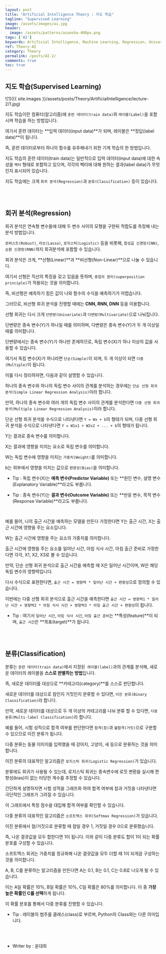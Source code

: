 ```yaml
---
layout: post
title: "Artificial Intelligence Theory : 지도 학습"
tagline: "Supervised Learning"
image: /assets/images/ai.jpg
header:
  image: /assets/patterns/asanoha-400px.png
tags: ['AI']
keywords: Artificial Intelligence, Machine Learning, Regression, Univariate, Multivariate, Predictor Variable, Explanatory Variable, Outcome Variable, Response Variable, Classification, Logistic Regression, Softmax Regression
ref: Theory-AI
category: Theory
permalink: /posts/AI-2/
comments: true
toc: true
---
```


## 지도 학습(Supervised Learning)

![1]({{ site.images }}/assets/posts/Theory/ArtificialIntelligence/lecture-2/1.jpg)

지도 학습이란 컴퓨터(알고리즘)에 `훈련 데이터(train data)`와 `레이블(Label)`을 포함시켜 학습을 하는 방법입니다.

여기서 훈련 데이터는 **입력 데이터(input data)**가 되며, 레이블은 **정답(label data)**이 됩니다.

즉, 훈련 데이터로부터 하나의 함수를 유추해내기 위한 기계 학습의 한 방법입니다.

지도 학습의 훈련 데이터(train data)는 일반적으로 입력 데이터(input data)에 대한 속성을 `벡터` 형태로 포함하고 있으며, 각각의 벡터에 대해 원하는 결과(label data)가 무엇인지 표시되어 있습니다.

지도 학습에는 크게 `회귀 분석(Regression)`과 `분류(Classification)` 등이 있습니다.

<br>
<br>

## 회귀 분석(Regression)

회귀 분석은 연속형 변수들에 대해 두 변수 사이의 모형을 구한뒤 적합도를 측정해 내는 분석 방법입니다.

`로버스트(Robust)`, `라쏘(Lasso)`, `로지스틱(Logistic)` 등을 비롯해, `합성곱 신경망(CNN)`, `순환 신경망(RNN)`까지 회귀분석에 포함할 수 있습니다.

회귀 분석은 크게, **선형(Linear)**과 **비선형(Non-Linear)**으로 나눌 수 있습니다. 

여기서 선형은 직선의 특징을 갖고 있음을 뜻하며, `중첩의 원리(superposition principle)`가 적용되는 것을 의미합니다.

즉, 비선형은 예측하기 힘든 값이 나와 함수의 수식을 예측하기가 어렵습니다.

그러므로, 비선형 회귀 분석을 진행할 때에는 **CNN, RNN, DNN** 등을 이용합니다.

선형 회귀는 다시 크게 `단변량(Univariate)`과 `다변량(Multivariate)`으로 나눠집니다.

단변량은 종속 변수(Y)가 하나일 때를 의미하며, 다변량은 종속 변수(Y)가 두 개 이상일 때를 의미합니다.

단변량에서는 종속 변수(Y)가 하나만 존재하므로, 독립 변수(X)가 하나 이상의 값을 사용할 수 있습니다.

여기서 독립 변수(X)가 하나라면 `단순(Simple)`이 되며, 두 개 이상이 되면 `다중(Multiple)`이 됩니다.

이를 다시 정리하자면, 다음과 같이 설명할 수 있습니다.

하나의 종속 변수와 하나의 독립 변수 사이의 관계를 분석하는 경우에는 `단순 선형 회귀 분석(Simple Linear Regression Analysis)`이라 합니다.

만약, 하나의 종속 변수와 여러 개의 독립 변수 사이의 관계를 분석한다면 `다중 선형 회귀 분석(Multiple Linear Regression Analysis)`이라 합니다.

단순 선형 회귀 분석을 수식으로 나타낸다면 `Y = Wx + b`의 형태가 되며, 다중 선형 회귀 분석을 수식으로 나타낸다면 `Y = W1x1 + W2x2 + ... + b`의 형태가 됩니다.

Y는 결과로 종속 변수를 의미합니다.

X는 결과에 영향을 미치는 요소로 독립 변수를 의미합니다.

W는 독립 변수에 영향을 미치는 `가중치(Weight)`를 의미합니다.

b는 외부에서 영향을 미치는 값으로 `편향성(Bias)`을 의미합니다. 

- Tip : 독립 변수(X)는 **예측 변수(Predictor Variable)** 또는 **원인 변수, 설명 변수(Explanatory Variable)**라고도 부릅니다.

- Tip : 종속 변수(Y)는 **결과 변수(Outcome Variable)** 또는 **반응 변수, 목적 변수(Response Variable)**라고도 부릅니다.

<br>

예를 들어, 나의 출근 시간을 예측하는 모델을 만든다 가정한다면 Y는 출근 시간, X는 출근 시간에 영향을 주는 요소입니다.

W는 출근 시간에 영향을 주는 요소의 가중치를 의미합니다.

출근 시간에 영향을 주는 요소를 일어난 시간, 아침 식사 시간, 아침 출근 준비로 가정한다면 각각, X1, X2, X3로 볼 수 있습니다.

만약, 단순 선형 회귀 분석으로 출근 시간을 예측할 때 X은 일어난 시간이며, W은 해당 독립 변수의 영향력입니다.

다시 수식으로 표현한다면, `출근 시간 = 영향력 * 일어난 시간 + 편향성`으로 정의할 수 있습니다.

이번에는 다중 선형 회귀 분석으로 출근 시간을 예측한다면 `출근 시간 = 영향력1 * 일어난 시간 + 영향력2 * 아침 식사 시간 + 영향력3 * 아침 출근 시간 + 편향성`이 됩니다.

- Tip : 여기서 `일어난 시간`, `아침 식사 시간`, `아침 출근 준비`는 **특성(feature)**이 되며, `출근 시간`은 **목표(target)**가 됩니다.

<br>
<br>

## 분류(Classification)

분류는 `훈련 데이터(train data)`에서 지정된` 레이블(label)`과의 관계를 분석해, 새로운 데이터의 레이블을 **스스로 판별하는 방법**입니다.

즉, 새로운 데이터를 대상으로 **카테고리(category)**를 스스로 판단합니다.

새로운 데이터를 대상으로 참인지 거짓인지 분류할 수 있다면, `이진 분류(Binary Classification)`라 합니다.

만약, 새로운 데이터를 대상으로 두 개 이상의 카테고리를 나눠 분류 할 수 있다면, `다중 분류(Multi-label Classification)`라 합니다.

예를 들어, 시험 성적으로 합격 여부를 판단한다면 `합격(참)`과 `불합격(거짓)`으로 구분할 수 있으므로 이진 분류가 됩니다.

다중 분류는 동물 이미지를 입력했을 때 강아지, 고양이, 새 등으로 분류하는 것을 의미합니다.

이진 분류의 대표적인 알고리즘은 `로지스틱 회귀(Logistic Regression)`가 있습니다.

분류에도 회귀가 사용될 수 있는데, 로지스틱 회귀는 종속변수에 로짓 변환을 실시해 편향성(bias)이 없는 타당한 계수를 추정할 수 있습니다.

간단하게 설명하자면 시험 성적을 그래프화 하여 합격 여부에 참과 거짓을 나타낸다면 극단적인 그래프가 그려질 수 있습니다.

이 그래프에서 특정 점수을 대입해 합격 여부를 확인할 수 있습니다.

다중 분류의 대표적인 알고리즘은 `소프트맥스 회귀(Softmax Regression)`가 있습니다.

이진 분류에서 참/거짓으로 분류할 때 참일 경우 1, 거짓일 경우 0으로 분류했습니다.

즉, 나온 결괏값을 모두 합한다면 1이 됩니다. 이와 같이 다중 분류도 합이 1이 되는 확률 분포를 구성할 수 있습니다.

소프트맥스 회귀는 가중치를 정규화해 나온 결괏값을 모두 더할 때 1이 되게끔 구성하는 것을 의미합니다.

A, B, C를 분류하는 알고리즘을 만든다면 A는 0.1, B는 0.1, C는 0.8로 나오게 될 수 있습니다.

이는 A일 확률은 10%, B일 확률은 10%, C일 확률은 80%를 의미합니다. 이 중 **가장 높은 확률인 C를 선택**하게 됩니다.

이 확률 분포를 통해서 다중 분류를 진행할 수 있습니다. 

- Tip : 레이블의 범주를 클래스(class)로 부르며, Python의 Class와는 다른 의미입니다.

<br>
<br>

* Writer by : 윤대희